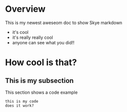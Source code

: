 # Overview
This is my newest aweseom doc to show Skye markdown

* it's cool
* it's really really cool
* anyone can see what you did!!

# How cool is that?

## This is my subsection
This section shows a code example
```
this is my code
does it work?
```
